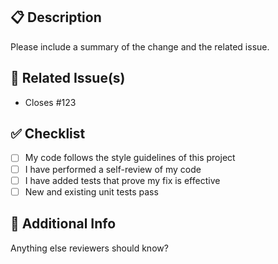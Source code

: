 ## 📋 Description

Please include a summary of the change and the related issue.

## 🔗 Related Issue(s)

- Closes #123

## ✅ Checklist

- [ ] My code follows the style guidelines of this project
- [ ] I have performed a self-review of my code
- [ ] I have added tests that prove my fix is effective
- [ ] New and existing unit tests pass

## 💬 Additional Info

Anything else reviewers should know?
